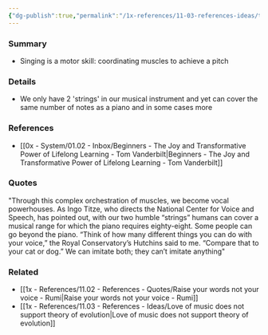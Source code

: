 ```yaml
---
{"dg-publish":true,"permalink":"/1x-references/11-03-references-ideas/the-human-voice-is-an-amazing-instrument/","title":"The human voice is an amazing instrument","dgShowBacklinks":false}
---
```



### Summary
- Singing is a motor skill: coordinating muscles to achieve a pitch

### Details
- We only have 2 'strings' in our musical instrument and yet can cover the same number of notes as a piano and in some cases more

### References
- [[0x - System/01.02 - Inbox/Beginners - The Joy and Transformative Power of Lifelong Learning - Tom Vanderbilt\|Beginners - The Joy and Transformative Power of Lifelong Learning - Tom Vanderbilt]]

### Quotes
"Through this complex orchestration of muscles, we become vocal powerhouses. As Ingo Titze, who directs the National Center for Voice and Speech, has pointed out, with our two humble “strings” humans can cover a musical range for which the piano requires eighty-eight. Some people can go beyond the piano. “Think of how many different things you can do with your voice,” the Royal Conservatory’s Hutchins said to me. “Compare that to your cat or dog.” We can imitate both; they can’t imitate anything"

### Related
- [[1x - References/11.02 - References - Quotes/Raise your words not your voice - Rumi\|Raise your words not your voice - Rumi]]
- [[1x - References/11.03 - References - Ideas/Love of music does not support theory of evolution\|Love of music does not support theory of evolution]]